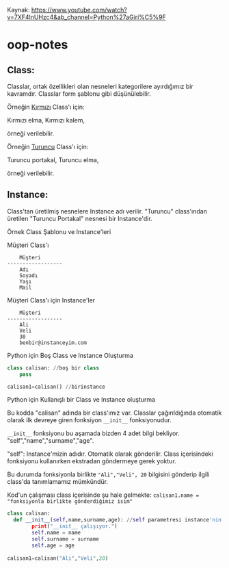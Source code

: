Kaynak: https://www.youtube.com/watch?v=7XF4lnUHzc4&ab_channel=Python%27aGiri%C5%9F

# oop-notes

<h2>Class:</h2> 

Classlar, ortak özellikleri olan nesneleri kategorilere ayırdığımız bir kavramdır. Classlar form şablonu gibi düşünülebilir.

Örneğin <u>Kırmızı</u> Class'ı için:

Kırmızı elma,
Kırmızı kalem,

örneği verilebilir.

Örneğin <u>Turuncu</u> Class'ı için:

Turuncu portakal,
Turuncu elma,

örneği verilebilir.

<h2>Instance:</h2>

Class'tan üretilmiş nesnelere Instance adı verilir. "Turuncu" class'ından üretilen "Turuncu Portakal" nesnesi bir Instance'dir.

Örnek Class Şablonu ve Instance'leri

Müşteri Class'ı
```
	Müşteri
------------------
	Adı
	Soyadı
	Yaşı
	Mail
```

Müşteri Class'ı için Instance'ler

```
	Müşteri
------------------
	Ali
	Veli
	30
	benbir@instanceyim.com
```

Python için Boş Class ve Instance Oluşturma

```py
class calisan: //boş bir class
	pass

calisan1=calisan() //birinstance
```

Python için Kullanışlı bir Class ve Instance oluşturma

Bu kodda "calisan" adında bir class'ımız var. Classlar çağırıldığında otomatik olarak ilk devreye giren fonksiyon  `__init__` fonksiyonudur. 

`__init__` fonksiyonu bu aşamada bizden 4 adet bilgi bekliyor. "self","name","surname","age". 

"self": Instance'mizin adıdır. Otomatik olarak gönderilir. Class içerisindeki fonksiyonu kullanırken ekstradan göndermeye gerek yoktur.

Bu durumda fonksiyonla birlikte `"Ali","Veli", 20` bilgisini gönderip ilgili class'da tanımlamamız mümkündür.

Kod'un çalışması class içerisinde şu hale gelmekte: 
`calisan1.name = "fonksiyonla birlikte gönderdiğimiz isim"` 

```py
class calisan:
  def __init__(self,name,surname,age): //self parametresi instance'nin kendisidir.
		print("__init__ çalışıyor.")
		self.name = name
		self.surname = surname
		self.age = age
		
calisan1=calisan("Ali","Veli",20)
```
